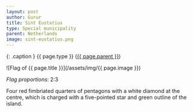 ```yaml
---
layout: post
author: Gurur
title: Sint Eustatius
type: Special municipality
parent: Netherlands
image: sint-eustatius.png
---
```

{: .caption }
{{ page.type }} ([{{ page.parent }}](/2019/03/25/netherlands.html))

![Flag of {{ page.title }}](/assets/img/{{ page.image }})

*Flag proportions*: 2:3

Four red fimbriated quarters of pentagons with a white diamond at the centre, which is charged with a five-pointed star and green outline of the island.